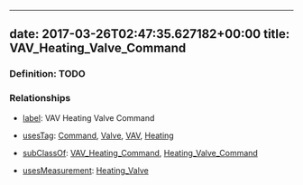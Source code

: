 
---
date: 2017-03-26T02:47:35.627182+00:00
title: VAV_Heating_Valve_Command
---
### Definition: TODO

### Relationships

* [label](http://www.w3.org/2000/01/rdf-schema#label): VAV Heating Valve Command

* [usesTag](https://brickschema.org/schema/1.0/BrickFrame#usesTag): [Command](https://brickschema.org/schema/1.0/BrickTag#Command), [Valve](https://brickschema.org/schema/1.0/BrickTag#Valve), [VAV](https://brickschema.org/schema/1.0/BrickTag#VAV), [Heating](https://brickschema.org/schema/1.0/BrickTag#Heating)

* [subClassOf](http://www.w3.org/2000/01/rdf-schema#subClassOf): [VAV_Heating_Command](https://brickschema.org/schema/1.0/Brick#VAV_Heating_Command), [Heating_Valve_Command](https://brickschema.org/schema/1.0/Brick#Heating_Valve_Command)

* [usesMeasurement](https://brickschema.org/schema/1.0/BrickFrame#usesMeasurement): [Heating_Valve](https://brickschema.org/schema/1.0/Brick#Heating_Valve)
